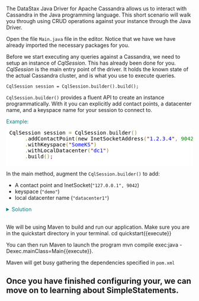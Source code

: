 The DataStax Java Driver for Apache Cassandra allows us to interact with Cassandra in the Java programming language.
This short scenario will walk you through using CRUD operations against your instance through the Java Driver.

Open the file `Main.java` file in the editor. Notice that we have we have already imported the necessary packages
for you.

Before we start executing any queries against a Cassandra, we need to setup an instance of *CqlSession*. This has already been done for you. *CqlSession* is the main entry point of the driver. It holds the known state of the actual Cassandra cluster, and is what you use to execute queries.


`CqlSession session = CqlSession.builder().build();`


`CqlSession.builder()` provides a fluent API to create an instance programmatically. With it you can explicitly add contact points, a datacenter name, and a keyspace name for your session to connect to.

 <summary style="color:teal">Example:</summary>

 <pre style="color:#000000;background:#ffffff;"> CqlSession session <span style="color:#808030; ">=</span> CqlSession<span style="color:#808030; ">.</span>builder<span style="color:#808030; ">(</span><span style="color:#808030; ">)</span>
      <span style="color:#808030; ">.</span>addContactPoint<span style="color:#808030; ">(</span>new InetSocketAddress<span style="color:#808030; ">(</span><span style="color:#800000; ">"</span><span style="color:#0000e6; ">1.2.3.4</span><span style="color:#800000; ">"</span><span style="color:#808030; ">,</span> <span style="color:#008c00; ">9042</span><span style="color:#808030; ">)</span><span style="color:#808030; ">)</span>
      <span style="color:#808030; ">.</span>withKeyspace<span style="color:#808030; ">(</span><span style="color:#800000; ">"</span><span style="color:#0000e6; ">SomeKS</span><span style="color:#800000; ">"</span><span style="color:#808030; ">)</span>
      <span style="color:#808030; ">.</span>withLocalDatacenter<span style="color:#808030; ">(</span><span style="color:#800000; ">"</span><span style="color:#0000e6; ">dc1</span><span style="color:#800000; ">"</span><span style="color:#808030; ">)</span>
      <span style="color:#808030; ">.</span>build<span style="color:#808030; ">(</span><span style="color:#808030; ">)</span><span style="color:#800080; ">;</span>
 </pre>


In the main method, augment the `CqlSession.builder()` to add:
* A contact point and InetSocket(`"127.0.0.1", 9042`)
* keyspace (``"demo"``)
* local datacenter name (``"datacenter1"``)

<details>
  <summary style="color:teal">Solution</summary>

  <pre style="color:#000000;background:#ffffff;">  CqlSession session <span style="color:#808030; ">=</span> CqlSession<span style="color:#808030; ">.</span>builder<span style="color:#808030; ">(</span><span style="color:#808030; ">)</span>
        <span style="color:#808030; ">.</span>addContactPoint<span style="color:#808030; ">(</span>new InetSocketAddress<span style="color:#808030; ">(</span><span style="color:#800000; ">"</span><span style="color:#0000e6; ">127.0.0.1</span><span style="color:#800000; ">"</span><span style="color:#808030; ">,</span> <span style="color:#008c00; ">9042</span><span style="color:#808030; ">)</span><span style="color:#808030; ">)</span>
        <span style="color:#808030; ">.</span>withKeyspace<span style="color:#808030; ">(</span><span style="color:#800000; ">"</span><span style="color:#0000e6; ">demo</span><span style="color:#800000; ">"</span><span style="color:#808030; ">)</span>
        <span style="color:#808030; ">.</span>withLocalDatacenter<span style="color:#808030; ">(</span><span style="color:#800000; ">"</span><span style="color:#0000e6; ">datacenter1</span><span style="color:#800000; ">"</span><span style="color:#808030; ">)</span>
        <span style="color:#808030; ">.</span>build<span style="color:#808030; ">(</span><span style="color:#808030; ">)</span>

  </pre>

</details>

</br>

We will be using Maven to build and run our application. Make sure you are in the quickstart directory in your terminal.
cd quickstart{{execute}}

You can then run Maven to launch the program mvn compile exec:java -Dexec.mainClass=Main{{execute}}.

Maven will get busy gathering the dependencies specified in `pom.xml`

## Once you have finished configuring your, we can move on to learning about SimpleStatements.                
